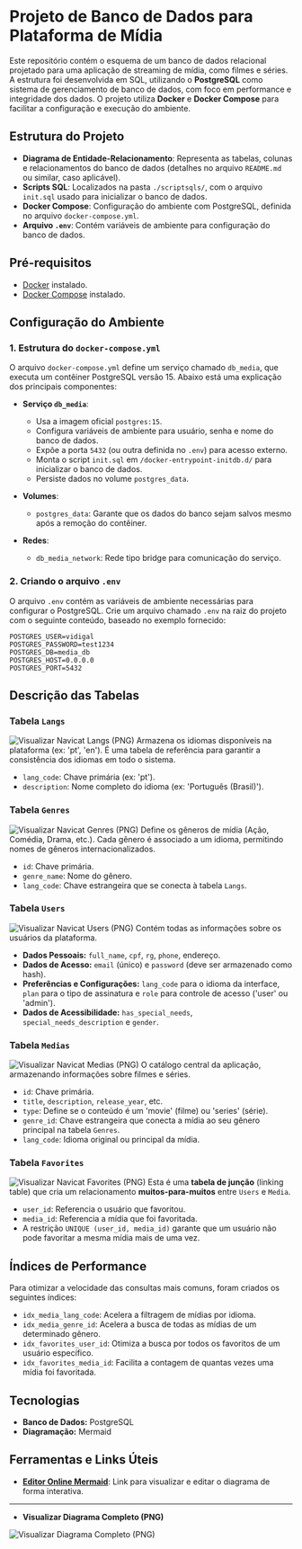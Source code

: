 # Projeto de Banco de Dados para Plataforma de Mídia

Este repositório contém o esquema de um banco de dados relacional projetado para uma aplicação de streaming de mídia, como filmes e séries. A estrutura foi desenvolvida em SQL, utilizando o **PostgreSQL** como sistema de gerenciamento de banco de dados, com foco em performance e integridade dos dados. O projeto utiliza **Docker** e **Docker Compose** para facilitar a configuração e execução do ambiente.

## Estrutura do Projeto

- **Diagrama de Entidade-Relacionamento**: Representa as tabelas, colunas e relacionamentos do banco de dados (detalhes no arquivo `README.md` ou similar, caso aplicável).
- **Scripts SQL**: Localizados na pasta `./scriptsqls/`, com o arquivo `init.sql` usado para inicializar o banco de dados.
- **Docker Compose**: Configuração do ambiente com PostgreSQL, definida no arquivo `docker-compose.yml`.
- **Arquivo `.env`**: Contém variáveis de ambiente para configuração do banco de dados.

## Pré-requisitos

- [Docker](https://www.docker.com/get-started) instalado.
- [Docker Compose](https://docs.docker.com/compose/install/) instalado.

## Configuração do Ambiente

### 1. Estrutura do `docker-compose.yml`

O arquivo `docker-compose.yml` define um serviço chamado `db_media`, que executa um contêiner PostgreSQL versão 15. Abaixo está uma explicação dos principais componentes:

- **Serviço `db_media`**:
    - Usa a imagem oficial `postgres:15`.
    - Configura variáveis de ambiente para usuário, senha e nome do banco de dados.
    - Expõe a porta `5432` (ou outra definida no `.env`) para acesso externo.
    - Monta o script `init.sql` em `/docker-entrypoint-initdb.d/` para inicializar o banco de dados.
    - Persiste dados no volume `postgres_data`.

- **Volumes**:
    - `postgres_data`: Garante que os dados do banco sejam salvos mesmo após a remoção do contêiner.

- **Redes**:
    - `db_media_network`: Rede tipo bridge para comunicação do serviço.

### 2. Criando o arquivo `.env`

O arquivo `.env` contém as variáveis de ambiente necessárias para configurar o PostgreSQL. Crie um arquivo chamado `.env` na raiz do projeto com o seguinte conteúdo, baseado no exemplo fornecido:

```env
POSTGRES_USER=vidigal
POSTGRES_PASSWORD=test1234
POSTGRES_DB=media_db
POSTGRES_HOST=0.0.0.0
POSTGRES_PORT=5432
```

## Descrição das Tabelas

### Tabela `Langs`
![Visualizar Navicat Langs (PNG)](navicatinterface/Langs.png)
Armazena os idiomas disponíveis na plataforma (ex: 'pt', 'en'). É uma tabela de referência para garantir a consistência dos idiomas em todo o sistema.
- `lang_code`: Chave primária (ex: 'pt').
- `description`: Nome completo do idioma (ex: 'Português (Brasil)').

### Tabela `Genres`
![Visualizar Navicat Genres (PNG)](navicatinterface/Genres.png)
Define os gêneros de mídia (Ação, Comédia, Drama, etc.). Cada gênero é associado a um idioma, permitindo nomes de gêneros internacionalizados.
- `id`: Chave primária.
- `genre_name`: Nome do gênero.
- `lang_code`: Chave estrangeira que se conecta à tabela `Langs`.

### Tabela `Users`
![Visualizar Navicat Users (PNG)](navicatinterface/Users.png)
Contém todas as informações sobre os usuários da plataforma.
- **Dados Pessoais:** `full_name`, `cpf`, `rg`, `phone`, endereço.
- **Dados de Acesso:** `email` (único) e `password` (deve ser armazenado como hash).
- **Preferências e Configurações:** `lang_code` para o idioma da interface, `plan` para o tipo de assinatura e `role` para controle de acesso ('user' ou 'admin').
- **Dados de Acessibilidade:** `has_special_needs`, `special_needs_description` e `gender`.

### Tabela `Medias`
![Visualizar Navicat Medias (PNG)](navicatinterface/Medias.png)
O catálogo central da aplicação, armazenando informações sobre filmes e séries.
- `id`: Chave primária.
- `title`, `description`, `release_year`, etc.
- `type`: Define se o conteúdo é um 'movie' (filme) ou 'series' (série).
- `genre_id`: Chave estrangeira que conecta a mídia ao seu gênero principal na tabela `Genres`.
- `lang_code`: Idioma original ou principal da mídia.

### Tabela `Favorites`
![Visualizar Navicat Favorites (PNG)](navicatinterface/Favorites.png)
Esta é uma **tabela de junção** (linking table) que cria um relacionamento **muitos-para-muitos** entre `Users` e `Media`.
- `user_id`: Referencia o usuário que favoritou.
- `media_id`: Referencia a mídia que foi favoritada.
- A restrição `UNIQUE (user_id, media_id)` garante que um usuário não pode favoritar a mesma mídia mais de uma vez.

## Índices de Performance

Para otimizar a velocidade das consultas mais comuns, foram criados os seguintes índices:
- `idx_media_lang_code`: Acelera a filtragem de mídias por idioma.
- `idx_media_genre_id`: Acelera a busca de todas as mídias de um determinado gênero.
- `idx_favorites_user_id`: Otimiza a busca por todos os favoritos de um usuário específico.
- `idx_favorites_media_id`: Facilita a contagem de quantas vezes uma mídia foi favoritada.

## Tecnologias

- **Banco de Dados:** PostgreSQL
- **Diagramação:** Mermaid

## Ferramentas e Links Úteis

- **[Editor Online Mermaid](https://mermaid.live/edit#pako:eNq9Vt1uIjcUfhXLN0skEsEk_N5ULBCKGlaIkFVVISEvPoDVmfHI9tBNSB5m1YtVK-UF9nZerMceYJkyQ5telBvGM993fj8fe0sXkgNtU1A9wVaKBbOQ4O-OhStNtunC_j52Jt0fO5NS7YL4-G1uaWT8E5nR7pptgHBJhlzIgJESfG6Td5F5dzGjOfxK5YJw0AslIiNkiAZ6bpV8TX6X383suS-zMH0YQKggE9L74eC-Pxl27ojgaSjDHkm-hWLh7AySP0NQsjCIlTU4D1kAyPwgA_gn0nHmt85dmvAp7RD0gwb1lpgfdJx8UaI46GXs-5mYuzKIfDDFDAiY8BHdv3QPpdRZcW8ipvVvUnGk3EO4xn6umV7n4qs3F2QRLa0GxrdnLXtoWK0QOBkUfY7WMrRZTcGHJT7m4mrYBG0UgLG2YpYbFRoL4-ATKFuj5FtwTgQLV74AQmuwe1gUE0IQq_UnqdZS2hK9Z0KdMy_MozUsOONQiNKGGZt6Hx94sbFI4nc_1R_a7I_fplIgkYIlKJTqQhRWTknfWh-zCFAsMeq3TBgPRFjY1wj9WQb-SdLRWoRnk0DYfMP82Hr5yHyprO4duZCDApzrCDBq1D4A19ad1DoW2I4FoEtbXk0gBQn9Q3Gpj83Mz8whpjO2z00R7pSWMzmmw1H_ftoZjclCAbaYz5mVWY8Z146uEsx5y-fEET_ldEzMfPGU5R3GzQi4YP9-3jAySl55vhZcckYYp4Zp8mpiPxtn_-dp8RwvUpd5jJw9EUlSCuRGQJmgxATojLyGH6b9QX9CFM4CpmH-CMyWuIMCwxrg2ZR8ZYXb1A0JN9xP5zopcQilClwNeXZWYanQ7-5YwGrd7qr1X0-FvOq6qomArWAeKzuVHyZ3Fjm0r4ITpFE4skEdYyWZpi-Pwb3OtH8oFk-HyV4xBdX637V5yzZSCfOmI3zHkTltspPpb13KOzx36MBujAw8tztvrMkht_S29Px8eSm3-4tKG5kclgIPNZEqImLq4C7DSG8JlpD8sRvSAvOJpMqF73a5xYM2yRfChY5kmLxucGR_V9EujlPSAlNbYV2fDtGkAVjk8_aoURYcuTm7B-6s5CIx9mX6AneWi4OW6QozoW2jYihTPIjxCoJL6hQwo2aNh-2Mukox9at18oKciIW_SBnsaUrGqzVtL5mvcZUqb3dXPUDcEO7KODS07Xlewxmh7S39TNuX1dr1VbXS8Bo3ntds3TQr12X6aN83rqtXzVa1Uq17rXqzXq2_lOmT8-xdtW7qzVbDqze9Vs1rNmtliqkbqUbpddndml_-AkYdb-4)**: Link para visualizar e editar o diagrama de forma interativa.

---
- **Visualizar Diagrama Completo (PNG)**

![Visualizar Diagrama Completo (PNG)](diagram.png)